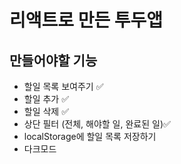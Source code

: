 # 리액트로 만든 투두앱 

## 만들어야할 기능 
* 할일 목록 보여주기 ✅
* 할일 추가 ✅
* 할일 삭제 ✅
* 상단 필터 (전체, 해야할 일, 완료된 일)✅
* localStorage에 할일 목록 저장하기
* 다크모드 